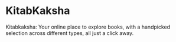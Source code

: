 # KitabKaksha
Kitabkaksha: Your online place to explore books, with a handpicked selection across different types, all just a click away.
